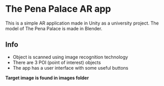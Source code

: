 # The Pena Palace AR app

This is a simple AR application made in Unity as a university project. The model of The Pena Palace is made in Blender. 

## Info
* Object is scanned using image recognition technology
* There are 3 POI (point of interest) objects
* The app has a user interface with some useful buttons

**Target image is found in images folder**


